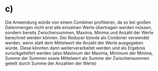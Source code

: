 # c)
Die Anwendung würde von einem Combiner profitieren, da so bei großen Datenmengen nicht erst alle einzelnen Werte übertragen werden müssen, sondern bereits Zwischensummen, Maxima, Minima und Anzahl der Werte berechnet werden können. Der Reducer könnte als Combiner verwendet werden, wenn statt dem Mittelwert die Anzahl der Werte ausgegeben würde. Diese könnten dann weiterverarbeitet werden und als Ergebnis zurückgeliefert werden (also Maximum der Maxima, Minimum der Minima, Summe der Summen sowie Mittelwert als Summe der Zwischensummen geteilt durch Summe der Anzahlen der Werte)
